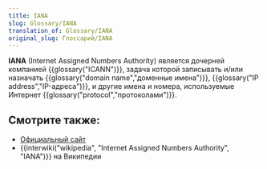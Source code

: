 ```yaml
---
title: IANA
slug: Glossary/IANA
translation_of: Glossary/IANA
original_slug: Глоссарий/IANA
---
```

**IANA** (Internet Assigned Numbers Authority) является дочерней компанией {{glossary("ICANN")}}, задача которой записывать и/или назначать {{glossary("domain name","доменные имена")}}, {{glossary("IP address","IP-адреса")}}, и другие имена и номера, используемые Интернет {{glossary("protocol","протоколами")}}.

## Смотрите также:

- [Официальный сайт](https://www.iana.org/)
- {{interwiki("wikipedia", "Internet Assigned Numbers Authority", "IANA")}} на Википедии
